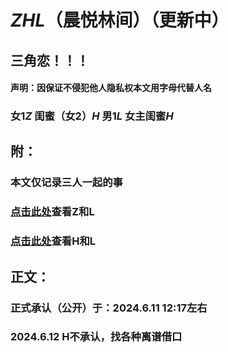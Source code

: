 # *ZHL*（晨悦林间）（更新中）
## 三角恋！！！
#### 声明：因保证不侵犯他人隐私权本文用字母代替人名
### 女1*Z* 闺蜜（女2）*H* 男1*L* 女主闺蜜*H* 
## 附：
### 本文仅记录三人一起的事
### [点击此处](https://normyan01.github.io/cp/zhl/zl)查看Z和L
### [点击此处](https://normyan01.github.io/cp/zhl/hl)查看H和L
## 正文：
### 正式承认（公开）于：2024.6.11 12:17左右
### 2024.6.12 H不承认，找各种离谱借口
